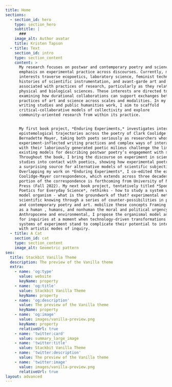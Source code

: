 ```yaml
---
title: Home
sections:
  - section_id: hero
    type: section_hero
    subtitle: |
      ###
    image_alt: Author avatar
    title: Kristen Tapson
  - title: Text
    section_id: intro
    type: section_content
    content: >
      My research focuses on postwar and contemporary poetry and science with an
      emphasis on experimental practice across discourses. Currently, my
      interests traverse ecopoetics, laboratory science, feminist technoscience,
      histories of scientific instrumentation, and avant-garde art and writing
      associated with practices of research, particularly as they relate to the
      physical and biological sciences. These interests are directed toward
      examining how durational collaborations can support exchanges between
      practices of art and science across scales and modalities. In my related
      writing studies and public humanities work, I aim to scaffold
      critical-collaborative models of collectivity and explore
      community-oriented research from within its practice.


      My first book project, *Enduring Experiments,* investigates intersecting
      epistemological trajectories across the poetry of Clark Coolidge and
      Bernadette Mayer, taking both poets seriously as researchers whose
      experiment-inflected writing practices and complex ways of interacting
      with their laboriously generated poetic milieus challenge the limits of
      existing models for describing postwar poetry’s engagement with science.
      Throughout the book, I bring the discourse on experiment in science
      studies into contact with poetics, showing how experimental poetry can be
      a surprising source for alternative models of scientific subjectivity.
      Overlapping my work on *Enduring Experiments*, I co-edited the expansive
      Coolidge-Mayer correspondence, which extends across three decades. A key
      portion of the correspondence is forthcoming from University of New Mexico
      Press (Fall 2022). My next book project, tentatively titled *Sponge
      Poetics for Everyday Science*, rethinks - how to study a system with a
      model organism - what is the groundwork of that? experimental methods of
      scientific knowing through a series of counter-possibilities in postwar
      and contemporary poetry and art. mobilize these concepts Framing the model
      as a human , humans, and nonhuman the moral and political urgency of the
      Anthropocene and environmental, I propose the organismal model as a site
      for inquiries at a moment when technology-driven transformations of these
      systems of experiment stand to complicate their potential to interface
      with artistic modes of inquiry.
  - title: A Cat
    section_id: cat
    type: section_content
    image_alt: Geometric pattern
seo:
  title: Stackbit Vanilla Theme
  description: The preview of the Vanilla theme
  extra:
    - name: 'og:type'
      value: website
      keyName: property
    - name: 'og:title'
      value: Stackbit Vanilla Theme
      keyName: property
    - name: 'og:description'
      value: The preview of the Vanilla theme
      keyName: property
    - name: 'og:image'
      value: images/vanilla-preview.png
      keyName: property
      relativeUrl: true
    - name: 'twitter:card'
      value: summary_large_image
    - name: 'twitter:title'
      value: Stackbit Vanilla Theme
    - name: 'twitter:description'
      value: The preview of the Vanilla theme
    - name: 'twitter:image'
      value: images/vanilla-preview.png
      relativeUrl: true
layout: advanced
---
```

